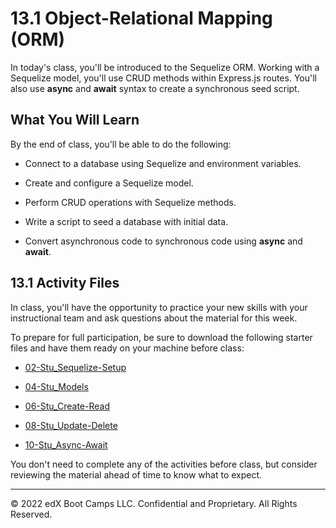 # 13.1 Object-Relational Mapping (ORM)
In today's class, you'll be introduced to the Sequelize ORM. Working with a Sequelize model, you'll use CRUD methods within Express.js routes. You'll also use **async** and **await** syntax to create a synchronous seed script.

## What You Will Learn
By the end of class, you'll be able to do the following:

* Connect to a database using Sequelize and environment variables.

* Create and configure a Sequelize model.

* Perform CRUD operations with Sequelize methods.

* Write a script to seed a database with initial data.

* Convert asynchronous code to synchronous code using **async** and **await**.

## 13.1 Activity Files
In class, you'll have the opportunity to practice your new skills with your instructional team and ask questions about the material for this week.

To prepare for full participation, be sure to download the following starter files and have them ready on your machine before class:

* [02-Stu_Sequelize-Setup](https://static.fullstack-bootcamp.com/lesson-files/13-ORM/02-Stu_Sequelize-Setup.zip)

* [04-Stu_Models](https://static.fullstack-bootcamp.com/lesson-files/13-ORM/04-Stu_Models.zip)

* [06-Stu_Create-Read](https://static.fullstack-bootcamp.com/lesson-files/13-ORM/06-Stu_Create-Read.zip)

* [08-Stu_Update-Delete](https://static.fullstack-bootcamp.com/lesson-files/13-ORM/08-Stu_Update-Delete.zip)

* [10-Stu_Async-Await](https://static.fullstack-bootcamp.com/lesson-files/13-ORM/10-Stu_Async-Await.zip)

You don't need to complete any of the activities before class, but consider reviewing the material ahead of time to know what to expect.

---
© 2022 edX Boot Camps LLC. Confidential and Proprietary. All Rights Reserved.